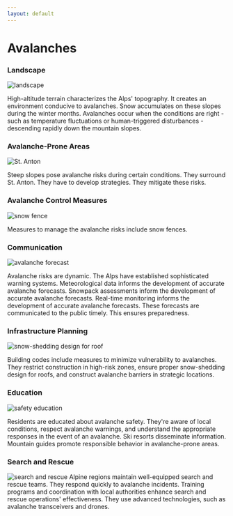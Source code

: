 ```yaml
---
layout: default
---
```

# Avalanches
### Landscape
![landscape](https://cdn.outsideonline.com/wp-content/uploads/2022/01/avalanche-mountain-landscape_s.jpg?crop=1:1&width=300&enable=upscale)

High-altitude terrain characterizes the Alps' topography. It creates an environment conducive to avalanches. Snow accumulates on these slopes during the winter months. Avalanches occur when the conditions are right - such as temperature fluctuations or human-triggered disturbances - descending rapidly down the mountain slopes.
### Avalanche-Prone Areas
![St. Anton](https://www.igluski.com/blog/image.axd?picture=/St%20Anton/skiing-in-st-anton.jpg)

Steep slopes pose avalanche risks during certain conditions. They surround St. Anton. They have to develop strategies. They mitigate these risks.
### Avalanche Control Measures
![snow fence](https://upload.wikimedia.org/wikipedia/commons/7/79/Kitzsteinhorn_%283.203_m_n.p.m%29_-widok_ze_schroniska_na_wysoko%C5%9Bci_3029_m_n.p.m_-_panoramio.jpg)

Measures to manage the avalanche risks include snow fences.
### Communication
![avalanche forecast](https://ifalp.org/wp-content/uploads/2023/02/2023-02-04-Lawinenlage-Alpenraum.jpg)

Avalanche risks are dynamic. The Alps have established sophisticated warning systems. Meteorological data informs the development of accurate avalanche forecasts. Snowpack assessments inform the development of accurate avalanche forecasts. Real-time monitoring informs the development of accurate avalanche forecasts. These forecasts are communicated to the public timely. This ensures preparedness.
### Infrastructure Planning
![snow-shedding design for roof](https://149795177.v2.pressablecdn.com/wp-content/uploads/2023/07/PD30-FreedomGray_MetlShingle_Church_Gillespie_IMG_7526.jpg)

Building codes include measures to minimize vulnerability to avalanches. They restrict construction in high-risk zones, ensure proper snow-shedding design for roofs, and construct avalanche barriers in strategic locations.
### Education
![safety education](https://www.newhampshireclimbing.com/wp-content/uploads/2021-AIARE-1-manual-1280sq.jpg)

Residents are educated about avalanche safety. They're aware of local conditions, respect avalanche warnings, and understand the appropriate responses in the event of an avalanche. Ski resorts disseminate information. Mountain guides promote responsible behavior in avalanche-prone areas.
### Search and Rescue
![search and rescue](https://s3.amazonaws.com/cdn-origin-etr.akc.org/wp-content/uploads/2022/03/09131134/SShelesky_AvyDogs-66.jpg)
Alpine regions maintain well-equipped search and rescue teams. They respond quickly to avalanche incidents. Training programs and coordination with local authorities enhance search and rescue operations' effectiveness. They use advanced technologies, such as avalanche transceivers and drones.